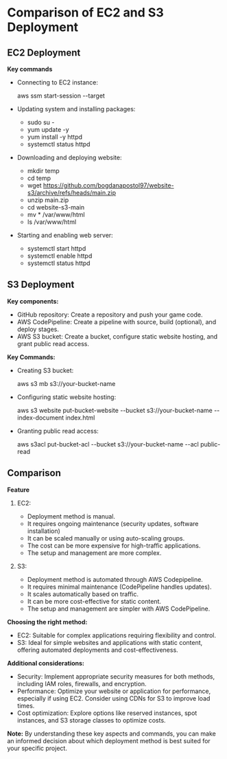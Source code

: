 <h1>  Comparison of EC2 and S3 Deployment </h1>

<h2> EC2 Deployment </h2>

**Key commands**

- Connecting to EC2 instance:

  aws ssm start-session --target <instance-id>
  
- Updating system and installing packages:

  - sudo su -
  - yum update -y
  - yum install -y httpd
  - systemctl status httpd

- Downloading and deploying website:

  - mkdir temp
  - cd temp
  - wget https://github.com/bogdanapostol97/website-s3/archive/refs/heads/main.zip
  - unzip main.zip
  - cd website-s3-main
  - mv * /var/www/html
  - ls /var/www/html
  
- Starting and enabling web server:

  - systemctl start httpd
  - systemctl enable httpd
  - systemctl status httpd

<h2> S3 Deployment </h2>

**Key components:**

- GitHub repository: Create a repository and push your game code.
- AWS CodePipeline: Create a pipeline with source, build (optional), and deploy stages.
- AWS S3 bucket: Create a bucket, configure static website hosting, and grant public read access.

**Key Commands:** 

- Creating S3 bucket:

  aws s3 mb s3://your-bucket-name

- Configuring static website hosting:

  aws s3 website put-bucket-website --bucket s3://your-bucket-name --index-document index.html

- Granting public read access:

  aws s3acl put-bucket-acl --bucket s3://your-bucket-name --acl public-read
  
<h2> Comparison </h2>

**Feature**

1. EC2:

   - Deployment method is manual.
   - It requires ongoing maintenance (security updates, software installation)
   - It can be scaled manually or using auto-scaling groups.
   - The cost can be more expensive for high-traffic applications.
   - The setup and management are more complex.

2. S3:

   - Deployment method is automated through AWS Codepipeline.
   - It requires minimal maintenance (CodePipeline handles updates).
   - It scales automatically based on traffic.
   - It can be more cost-effective for static content.
   - The setup and management are simpler with AWS CodePipeline.
     

**Choosing the right method:**

- EC2: Suitable for complex applications requiring flexibility and control.
- S3: Ideal for simple websites and applications with static content, offering automated deployments and cost-effectiveness.

**Additional considerations:**

- Security: Implement appropriate security measures for both methods, including IAM roles, firewalls, and encryption.
- Performance: Optimize your website or application for performance, especially if using EC2. Consider using CDNs for S3 to improve load times.
- Cost optimization: Explore options like reserved instances, spot instances, and S3 storage classes to optimize costs.

**Note:** By understanding these key aspects and commands, you can make an informed decision about which deployment method is best suited for your specific project.


